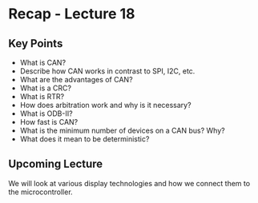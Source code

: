 # Recap - Lecture 18

## Key Points

* What is CAN?
* Describe how CAN works in contrast to SPI, I2C, etc.
* What are the advantages of CAN? 
* What is a CRC?
* What is RTR? 
* How does arbitration work and why is it necessary?
* What is ODB-II?
* How fast is CAN?
* What is the minimum number of devices on a CAN bus? Why?
* What does it mean to be deterministic?

## Upcoming Lecture

We will look at various display technologies and how we connect them to the microcontroller.  